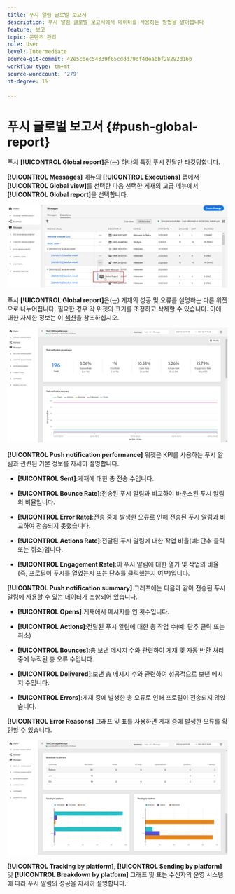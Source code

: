 ```yaml
---
title: 푸시 알림 글로벌 보고서
description: 푸시 알림 글로벌 보고서에서 데이터를 사용하는 방법을 알아봅니다
feature: 보고
topic: 콘텐츠 관리
role: User
level: Intermediate
source-git-commit: 42e5cdec54339f65cddd79df4deabbf28292d16b
workflow-type: tm+mt
source-wordcount: '279'
ht-degree: 1%

---
```


# 푸시 글로벌 보고서 {#push-global-report}

푸시 **[!UICONTROL Global report]**&#x200B;은(는) 하나의 특정 푸시 전달만 타깃팅합니다.

**[!UICONTROL Messages]** 메뉴의 **[!UICONTROL Executions]** 탭에서 **[!UICONTROL Global view]**&#x200B;를 선택한 다음 선택한 게재의 고급 메뉴에서 **[!UICONTROL Global report]**&#x200B;을 선택합니다.

![](../assets/global_report_11.png)

푸시 **[!UICONTROL Global report]**&#x200B;은(는) 게재의 성공 및 오류를 설명하는 다른 위젯으로 나누어집니다. 필요한 경우 각 위젯의 크기를 조정하고 삭제할 수 있습니다. 이에 대한 자세한 정보는 이 [섹션](global-report.md#modify-dashboard)을 참조하십시오.

![](../assets/push_global_report.png)

**[!UICONTROL Push notification performance]** 위젯은 KPI를 사용하는 푸시 알림과 관련된 기본 정보를 자세히 설명합니다.

* **[!UICONTROL Sent]**:게재에 대한 총 전송 수입니다.

* **[!UICONTROL Bounce Rate]**:전송된 푸시 알림과 비교하여 바운스된 푸시 알림의 비율입니다.

* **[!UICONTROL Error Rate]**:전송 중에 발생한 오류로 인해 전송된 푸시 알림과 비교하여 전송되지 못했습니다.

* **[!UICONTROL Actions Rate]**:전달된 푸시 알림에 대한 작업 비율(예: 단추 클릭 또는 취소)입니다.

* **[!UICONTROL Engagement Rate]**:이 푸시 알림에 대한 열기 및 작업의 비율(즉, 프로필이 푸시를 열었는지 또는 단추를 클릭했는지 여부)입니다.

**[!UICONTROL Push notification summary]** 그래프에는 다음과 같이 전송된 푸시 알림에 사용할 수 있는 데이터가 포함되어 있습니다.

* **[!UICONTROL Opens]**:게재에서 메시지를 연 횟수입니다.

* **[!UICONTROL Actions]**:전달된 푸시 알림에 대한 총 작업 수(예: 단추 클릭 또는 취소)

* **[!UICONTROL Bounces]**:총 보낸 메시지 수와 관련하여 게재 및 자동 반환 처리 중에 누적된 총 오류 수입니다.

* **[!UICONTROL Delivered]**:보낸 총 메시지 수와 관련하여 성공적으로 보낸 메시지 수입니다.

* **[!UICONTROL Errors]**:게재 중에 발생한 총 오류로 인해 프로필이 전송되지 않았습니다.

**[!UICONTROL Error Reasons]** 그래프 및 표를 사용하면 게재 중에 발생한 오류를 확인할 수 있습니다.

![](../assets/push_global_report_2.png)

**[!UICONTROL Tracking by platform]**, **[!UICONTROL Sending by platform]** 및 **[!UICONTROL Breakdown by platform]** 그래프 및 표는 수신자의 운영 시스템에 따라 푸시 알림의 성공을 자세히 설명합니다.